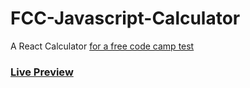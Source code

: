# FCC-Javascript-Calculator
A React Calculator
[for a free code camp test](https://www.freecodecamp.org/learn/front-end-development-libraries/front-end-development-libraries-projects/build-a-javascript-calculator)

### [Live Preview](https://FCC-Javascript-Calculator.talal257.repl.co)
